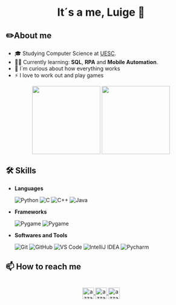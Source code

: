 <h1 align="center"><strong>It´s a me, Luige 🍄</strong></h1>
<t></t>

##  ✏️**About me**
  - 🎓 Studying Computer Science at [UESC](http://uesc.br/).
  - 👩‍💻 Currently learning: **SQL**, **RPA** and **Mobile Automation**.
  - 🔎 I´m curious about how everything works
  - ⚡ I love to work out and play games 

<p align="center">
<img height="180em" src="https://github-readme-stats.vercel.app/api?username=lluigecm&private=true&show_icons=true&theme=radical&include_all_commits=true" align = "center"/>
<img height="180em" src="https://github-readme-stats.vercel.app/api/top-langs?username=lluigecm&show_icons=true&locale=en&layout=compact&theme=radical" align = "center"/>
</p>

##  🛠️ **Skills**

- **Languages**

    ![Python](https://img.shields.io/badge/Python%20-%2314354C.svg?style=for-the-badge&logo=python&logoColor=white)
    ![C](https://img.shields.io/badge/C%20-%232370ED.svg?style=for-the-badge&logo=c&logoColor=white)
    ![C++](https://img.shields.io/badge/C++%20-%2300599C.svg?style=for-the-badge&logo=c%2B%2B&logoColor=white)
    ![Java](https://img.shields.io/badge/Java%20-%23007396.svg?style=for-the-badge&logo=java&logoColor=white)

- **Frameworks**

    ![Pygame](https://img.shields.io/badge/Pygame%20-%233776AB.svg?style=for-the-badge&logo=python&logoColor=white)
    ![Pygame](https://img.shields.io/badge/Robot_Framework%20-%233776AB.svg?style=for-the-badge&logo=robotframework&logoColor=white)

- **Softwares and Tools**

    ![Git](https://img.shields.io/badge/Git%20-%23F05032.svg?style=for-the-badge&logo=git&logoColor=white)
    ![GitHub](https://img.shields.io/badge/GitHub%20-%23121011.svg?style=for-the-badge&logo=github&logoColor=white)
    ![VS Code](https://img.shields.io/badge/Visual%20Studio%20Code%20-%23007ACC.svg?style=for-the-badge&logo=visual-studio-code&logoColor=white)
    ![IntelliJ IDEA](https://img.shields.io/badge/IntelliJ%20IDEA%20-%23000000.svg?style=for-the-badge&logo=intellij-idea&logoColor=white)
    ![Pycharm](https://img.shields.io/badge/pycharm%20%20-%23000000.svg?style=for-the-badge&logo=pycharm&logoColor=white)

##  📫 **How to reach me**

<p align="center">
<br/>
<a href=https://www.linkedin.com/in/lucas-luige-3a0b52216/" target="blank">
  <img align="center"
    src="https://img.shields.io/badge/linkedin-%231DA1F2.svg?style=for-the-badge&logo=linkedin&logoColor=white"
    alt="azzar" height="30"/>
</a>
<a href="mailto:luige030301@gmail.com" target="blank">
  <img align="center"
    src="https://img.shields.io/badge/gmail-EA4335.svg?style=for-the-badge&logo=gmail&logoColor=white"
    alt="azzar" height="30"/>
</a>
<a href="https://www.instagram.com/lluige_cm/" target="blank">
  <img align="center"
    src="https://img.shields.io/badge/instagram-%23E4405F.svg?style=for-the-badge&logo=Instagram&logoColor=white"
    alt="azzar" height="30"/>
</a>
</p>

